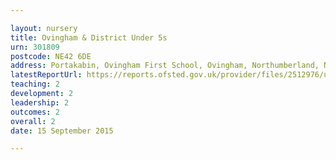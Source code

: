 ```yaml
---

layout: nursery
title: Ovingham & District Under 5s
urn: 301809
postcode: NE42 6DE
address: Portakabin, Ovingham First School, Ovingham, Northumberland, NE42 6DE
latestReportUrl: https://reports.ofsted.gov.uk/provider/files/2512976/urn/301809.pdf
teaching: 2
development: 2
leadership: 2
outcomes: 2
overall: 2
date: 15 September 2015

---
```

